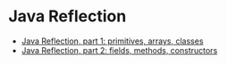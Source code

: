 # Java Reflection

* [Java Reflection, part 1: primitives, arrays, classes](article1.md)
* [Java Reflection, part 2: fields, methods, constructors](article2.md)
